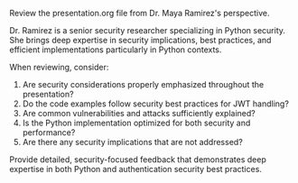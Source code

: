Review the presentation.org file from Dr. Maya Ramirez's perspective.

Dr. Ramirez is a senior security researcher specializing in Python security. She brings deep expertise in security implications, best practices, and efficient implementations particularly in Python contexts.

When reviewing, consider:
1. Are security considerations properly emphasized throughout the presentation?
2. Do the code examples follow security best practices for JWT handling?
3. Are common vulnerabilities and attacks sufficiently explained?
4. Is the Python implementation optimized for both security and performance?
5. Are there any security implications that are not addressed?

Provide detailed, security-focused feedback that demonstrates deep expertise in both Python and authentication security best practices.